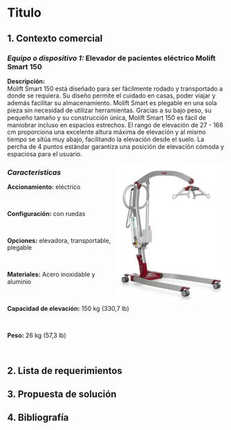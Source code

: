 # Titulo

## 1. Contexto comercial

### _Equipo o dispositivo 1:_ Elevador de pacientes eléctrico Molift Smart 150

<p style="line-height: 1.2;">
<strong>Descripción:</strong><br>
Molift Smart 150 está diseñado para ser fácilmente rodado y transportado a donde se requiera. Su diseño permite el cuidado en casas, poder viajar y además facilitar su almacenamiento. Molift Smart es plegable en una sola pieza sin necesidad de utilizar herramientas. Gracias a su bajo peso, su pequeño tamaño y su construcción única, Molift Smart 150 es fácil de maniobrar incluso en espacios estrechos. El rango de elevación de 27 - 168 cm proporciona una excelente altura máxima de elevación y al mismo tiempo se sitúa muy abajo, facilitando la elevación desde el suelo. La percha de 4 puntos estándar garantiza una posición de elevación cómoda y espaciosa para el usuario.
</p>

<img align='right' src="https://github.com/Misancio-T/FUNBIO---GRUPO-4/blob/main/Entregables/Resources/FunBio_imagen_8.png?raw=true" alt="Elevador de pacientes eléctrico Molift Smart 150" width="250">

### _Características_

<p><p style="line-height: 1.2;"><strong>Accionamiento:</strong> eléctrico</p><br/><p style="line-height: 1.2;"><strong>Configuración:</strong> con ruedas</p><br/><p style="line-height: 1.2;"><strong>Opciones:</strong> elevadora, transportable, plegable</p><br/><p style="line-height: 1.2;"><strong>Materiales:</strong> Acero inoxidable y aluminio</p><br/><p style="line-height: 1.2;"><strong>Capacidad de elevación:</strong> 150 kg (330,7 lb)</p><br/><p style="line-height: 1.2;"><strong>Peso:</strong> 26 kg (57,3 lb)</p><br/></p>





## 2. Lista de requerimientos



## 3. Propuesta de solución



## 4. Bibliografía

